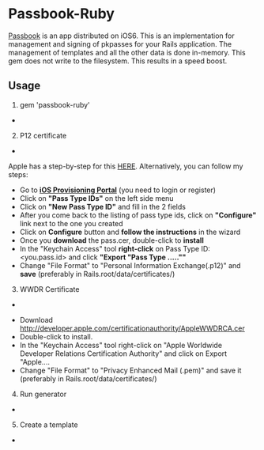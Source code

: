 Passbook-Ruby
=============
[Passbook] is an app distributed on iOS6.
This is an implementation for management and signing of pkpasses for your Rails application.
The management of templates and all the other data is done in-memory. This gem does not write to the filesystem. This results in a speed boost.

Usage
-----
1. gem 'passbook-ruby'
-
2. P12 certificate
-
Apple has a step-by-step for this [HERE].
Alternatively, you can follow my steps:

* Go to <b>[iOS Provisioning Portal]</b> (you need to login or register)
* Click on <b>"Pass Type IDs"</b> on the left side menu
* Click on <b>"New Pass Type ID"</b> and fill in the 2 fields
* After you come back to the listing of pass type ids, click on <b>"Configure"</b> link next to the one you created
* Click on <b>Configure</b> button and <b>follow the instructions</b> in the wizard
* Once you <b>download</b> the pass.cer, double-click to <b>install</b>
* In the "Keychain Access" tool <b>right-click</b> on Pass Type ID: <you.pass.id> and click <b>"Export "Pass Type .....""</b>
* Change "File Format" to "Personal Information Exchange(.p12)" and <b>save</b> (preferably in Rails.root/data/certificates/)

3. WWDR Certificate
-
* Download  http://developer.apple.com/certificationauthority/AppleWWDRCA.cer
* Double-click to install.
* In the "Keychain Access" tool right-click on "Apple Worldwide Developer Relations Certification Authority" and click on Export "Apple....
* Change "File Format" to "Privacy Enhanced Mail (.pem)" and save it (preferably in Rails.root/data/certificates/)

4. Run generator
-

5. Create a template
-



  [passbook]: https://developer.apple.com/passbook/
  [iOS Provisioning Portal]: https://developer.apple.com/devcenter/ios/index.action
  [HERE]: https://developer.apple.com/library/ios/documentation/UserExperience/Conceptual/PassKit_PG/Chapters/YourFirst.html#//apple_ref/doc/uid/TP40012195-CH2-SW27
